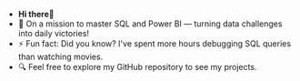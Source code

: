 -  **Hi there**👋
- 🌱 On a mission to master SQL and Power BI — turning data challenges into daily victories!
- ⚡ Fun fact: Did you know? I've spent more hours debugging SQL queries than watching movies.
- 🔍 Feel free to explore my GitHub repository to see my projects.

<!---
albinaglv/albinaglv is a ✨ special ✨ repository because its `README.md` (this file) appears on your GitHub profile.
You can click the Preview link to take a look at your changes.
--->
